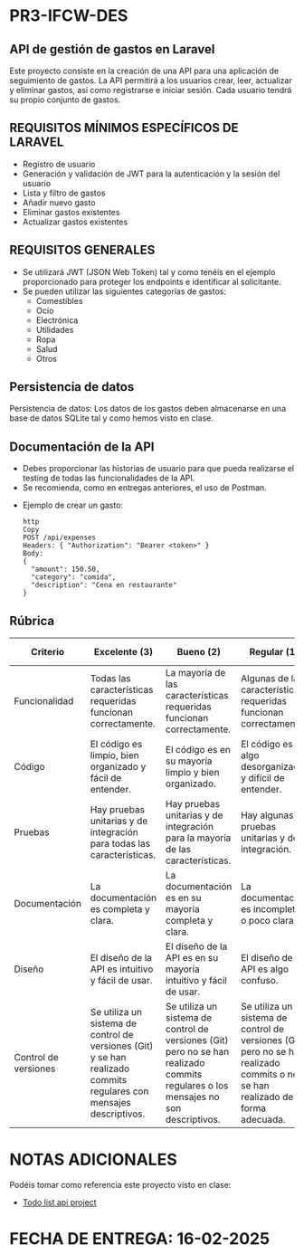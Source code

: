 # PR3-IFCW-DES

## API de gestión de gastos en Laravel

Este proyecto consiste en la creación de una API para una aplicación de seguimiento de gastos. La API permitirá a los usuarios crear, leer, actualizar y eliminar gastos, así como registrarse e iniciar sesión. Cada usuario tendrá su propio conjunto de gastos.

## REQUISITOS MÍNIMOS ESPECÍFICOS DE LARAVEL

* Registro de usuario
* Generación y validación de JWT para la autenticación y la sesión del usuario
* Lista y filtro de gastos
* Añadir nuevo gasto
* Eliminar gastos existentes
* Actualizar gastos existentes

## REQUISITOS GENERALES

* Se utilizará JWT (JSON Web Token) tal y como tenéis en el ejemplo proporcionado para proteger los endpoints e identificar al solicitante.
* Se pueden utilizar las siguientes categorías de gastos:
    * Comestibles
    * Ocio
    * Electrónica
    * Utilidades
    * Ropa
    * Salud
    * Otros

## Persistencia de datos

Persistencia de datos: Los datos de los gastos deben almacenarse en una base de datos SQLite tal y como hemos visto en clase.

## Documentación de la API

* Debes proporcionar las historias de usuario para que pueda realizarse el testing de todas las funcionalidades de la API.
* Se recomienda, como en entregas anteriores, el uso de Postman.

- Ejemplo de crear un gasto:
  
      http
      Copy
      POST /api/expenses
      Headers: { "Authorization": "Bearer <token>" }
      Body:
      {
        "amount": 150.50,
        "category": "comida",
        "description": "Cena en restaurante"
      }

## Rúbrica

| Criterio | Excelente (3) | Bueno (2) | Regular (1) | Necesita mejorar (0) |
|---|---|---|---|---|
| Funcionalidad | Todas las características requeridas funcionan correctamente. | La mayoría de las características requeridas funcionan correctamente. | Algunas de las características requeridas funcionan correctamente. | Pocas o ninguna de las características requeridas funcionan correctamente. |
| Código | El código es limpio, bien organizado y fácil de entender. | El código es en su mayoría limpio y bien organizado. | El código es algo desorganizado y difícil de entender. | El código es desorganizado y difícil de entender. |
| Pruebas | Hay pruebas unitarias y de integración para todas las características. | Hay pruebas unitarias y de integración para la mayoría de las características. | Hay algunas pruebas unitarias y de integración. | No hay pruebas unitarias ni de integración. |
| Documentación | La documentación es completa y clara. | La documentación es en su mayoría completa y clara. | La documentación es incompleta o poco clara. | No hay documentación. |
| Diseño | El diseño de la API es intuitivo y fácil de usar. | El diseño de la API es en su mayoría intuitivo y fácil de usar. | El diseño de la API es algo confuso. | El diseño de la API es confuso y difícil de usar. |
| Control de versiones | Se utiliza un sistema de control de versiones (Git) y se han realizado commits regulares con mensajes descriptivos. | Se utiliza un sistema de control de versiones (Git) pero no se han realizado commits regulares o los mensajes no son descriptivos. | Se utiliza un sistema de control de versiones (Git) pero no se han realizado commits o no se han realizado de forma adecuada. | No se utiliza un sistema de control de versiones. |

# NOTAS ADICIONALES

Podéis tomar como referencia este proyecto visto en clase:

- [Todo list api project](https://github.com/maximofernandezriera/todo-laravel)

# FECHA DE ENTREGA: 16-02-2025
